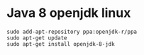 # Java 8 openjdk linux

    sudo add-apt-repository ppa:openjdk-r/ppa
    sudo apt-get update
    sudo apt-get install openjdk-8-jdk
